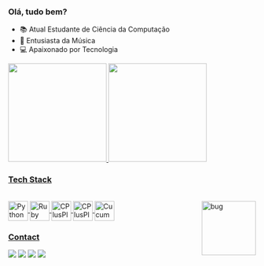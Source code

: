 ### Olá, tudo bem?

- 📚 Atual Estudante de Ciência da Computação
- 🎼 Entusiasta da Música
- 💻 Apaixonado por Tecnologia

<div>
  <a href="https://github.com/MateusMiri"/>
  <img height="200" src="https://github-readme-stats.vercel.app/api?username=MateusMiri&count_private=true&show_icons=true&include_all_commits=true&theme=dark"/>
  <img height="200" src="https://github-readme-stats.vercel.app/api/top-langs/?username=MateusMiri&layout=compact&langs_count=4&theme=dark"/>
  <div/>
  
### Tech Stack
<div style="display: inline_block"><br>
  <img align="right" alt="bug" heihgt="250" width="110" src="https://i.giphy.com/media/11ZSwQNWba4YF2/giphy.webp"/>
  <img align="center" alt="Python" heihgt="30" width="40" src="https://cdn.jsdelivr.net/gh/devicons/devicon/icons/python/python-plain.svg"/>
  <img align="center" alt="Ruby" heihgt="30" width="40" src="https://cdn.jsdelivr.net/gh/devicons/devicon/icons/ruby/ruby-plain.svg"/>
  <img align="center" alt="CPlusPlus" heihgt="30" width="40" src="https://cdn.jsdelivr.net/gh/devicons/devicon/icons/cplusplus/cplusplus-plain.svg"/>
  <img align="center" alt="CPlusPlus" heihgt="30" width="40" src="https://cdn.jsdelivr.net/gh/devicons/devicon/icons/java/java-original.svg"/>
  <img align="center" alt="Cucumber" heihgt="30" width="40" src="https://cdn.jsdelivr.net/gh/devicons/devicon/icons/cucumber/cucumber-plain.svg"/>  
  </div>
  
### Contact
<div>
  <a href="mailto:mateusmiri19@gmail.com" target="_blank"><img src="https://img.shields.io/badge/Gmail-D14836?style=for-the-badge&logo=gmail&logoColor=white" target="_blank"></a>
  <a href="https://t.me/MateusMiri" target="_blank"><img src="https://img.shields.io/badge/Telegram-2CA5E0?style=for-the-badge&logo=telegram&logoColor=white" target="_blank"></a>
  <a href="https://www.instagram.com/mateus_miri/" target="_blank"><img src="https://img.shields.io/badge/Instagram-E4405F?style=for-the-badge&logo=instagram&logoColor=white" target="_blank"></a>
  <a href="https://www.linkedin.com/in/mateus-miri-0a3a81232/" target="_blank"><img src="https://img.shields.io/badge/LinkedIn-0077B5?style=for-the-badge&logo=linkedin&logoColor=white" target="_blank"></a>
  
  </div>

  
   
